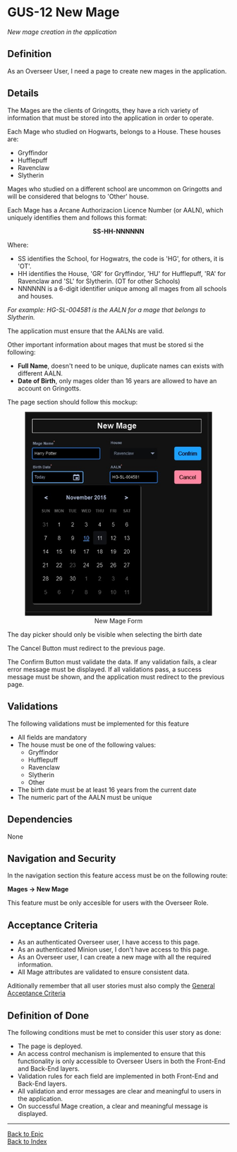 # GUS-12 New Mage
_New mage creation in the application_

## Definition
As an Overseer User, I need a page to create new mages in the application.

## Details

The Mages are the clients of Gringotts, they have a rich variety of information that must be stored into the application in order to operate.

Each Mage who studied on Hogwarts, belongs to a House. These houses are:
* Gryffindor 
* Hufflepuff
* Ravenclaw 
* Slytherin

Mages who studied on a different school are uncommon on Gringotts and will be considered that belogns to 'Other' house.

Each Mage has a Arcane Authorizacion Licence Number (or AALN), which uniquely identifies them and follows this format:

<center> <b>SS-HH-NNNNNN</b> </center>

Where:
* SS identifies the School, for Hogwatrs, the code is 'HG', for others, it is 'OT'.
* HH identifies the House, 'GR' for Gryffindor, 'HU' for Hufflepuff, 'RA' for Ravenclaw and 'SL' for Slytherin. (OT for other Schools)
* NNNNNN is a 6-digit identifier unique among all mages from all schools and houses.

_For example: HG-SL-004581 is the AALN for a mage that belongs to Slytherin._

The application must ensure that the AALNs are valid.

Other important information about mages that must be stored si the following:
* **Full Name**, doesn't need to be unique, duplicate names can exists with different AALN.
* **Date of Birth**, only mages older than 16 years are allowed to have an account on Gringotts.

The page section should follow this mockup:

<figure align="center">
<img src="../assets/NewMage.jpg" alt="New Mage Form" title="New Mage" width="800"> 
<figcaption>New Mage Form</figcaption>
</figure>

The day picker should only be visible when selecting the birth date

The Cancel Button must redirect to the previous page.

The Confirm Button must validate the data. If any validation fails, a clear error message must be displayed. If all validations pass, a success message must be shown, and the application must redirect to the previous page.

## Validations

The following validations must be implemented for this feature
* All fields are mandatory
* The house must be one of the following values:
  * Gryffindor 
  * Hufflepuff
  * Ravenclaw 
  * Slytherin
  * Other
* The birth date must be at least 16 years from the current date
* The numeric part of the AALN must be unique

## Dependencies
None

## Navigation and Security
In the navigation section this feature access must be on the following route:

**Mages -> New Mage**

This feature must be only accesible for users with the Overseer Role.

## Acceptance Criteria
* As an authenticated Overseer user, I have access to this page.
* As an authenticated Minion user, I don't have access to this page.
* As an Overseer user, I can create a new mage with all the required information.
* All Mage attributes are validated to ensure consistent data.

Aditionally remember that all user stories must also comply the [General Acceptance Criteria](../generalAcceptanceCriteria.md)

## Definition of Done
The following conditions must be met to consider this user story as done:
* The page is deployed.
* An access control mechanism is implemented to ensure that this functionality is only accessible to Overseer Users in both the Front-End and Back-End layers.
* Validation rules for each field are implemented in both Front-End and Back-End layers.
* All validation and error messages are clear and meaningful to users in the application.
* On successful Mage creation, a clear and meaningful message is displayed.

---
[Back to Epic](GEP-03-Mages.md) <br>
[Back to Index](../../README.md)
